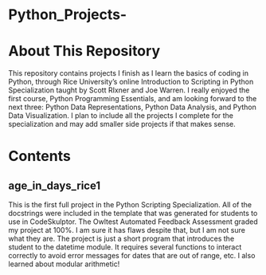 # Python_Projects-
# About This Repository

This repository contains projects I finish as I learn the basics of coding in Python, through Rice University’s online Introduction to Scripting in Python Specialization taught by Scott RIxner and Joe Warren. I really enjoyed the first course, Python Programming Essentials,  and am looking forward to the next three: Python Data Representations, Python Data Analysis, and Python Data Visualization. I plan to include all the projects I complete for the specialization and may add smaller side projects if that makes sense. 

# Contents

## age\_in\_days\_rice1

This is the first full project in the Python Scripting Specialization. All of the docstrings were included in the template that was generated for students to use in CodeSkulptor. The Owltest Automated Feedback Assessment graded my project at 100%. I am sure it has flaws despite that, but I am not sure what they are. The project is just a short program that introduces the student to the datetime module. It requires several functions to interact correctly to avoid error messages for dates that are out of range, etc. I also learned about modular arithmetic\! 
